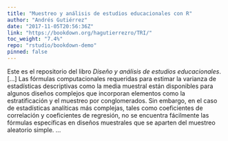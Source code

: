 ```yaml
---
title: "Muestreo y análisis de estudios educacionales con R"
author: "Andrés Gutiérrez"
date: "2017-11-05T20:56:36Z"
link: "https://bookdown.org/hagutierrezro/TRI/"
toc_weight: "7.4%"
repo: "rstudio/bookdown-demo"
pinned: false
---
```


Este es el repositorio del libro <em>Diseño y análisis de estudios educacionales</em>. [...] Las fórmulas computacionales requeridas para estimar la varianza de estadísticas descriptivas como la media muestral están disponibles para algunos diseños complejos que incorporan elementos como la estratificación y el muestreo por conglomerados. Sin embargo, en el caso de estadísticas analíticas más complejas, tales como coeficientes de correlación y coeficientes de regresión, no se encuentra fácilmente las fórmulas específicas en diseños muestrales que se aparten del muestreo aleatorio simple. ...
